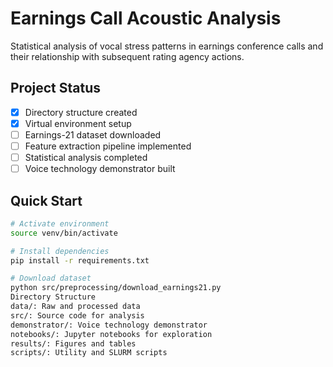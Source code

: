 # Earnings Call Acoustic Analysis

Statistical analysis of vocal stress patterns in earnings conference calls and their relationship with subsequent rating agency actions.

## Project Status
- [x] Directory structure created
- [x] Virtual environment setup
- [ ] Earnings-21 dataset downloaded
- [ ] Feature extraction pipeline implemented
- [ ] Statistical analysis completed
- [ ] Voice technology demonstrator built

## Quick Start
```bash
# Activate environment
source venv/bin/activate

# Install dependencies
pip install -r requirements.txt

# Download dataset
python src/preprocessing/download_earnings21.py
Directory Structure
data/: Raw and processed data
src/: Source code for analysis
demonstrator/: Voice technology demonstrator
notebooks/: Jupyter notebooks for exploration
results/: Figures and tables
scripts/: Utility and SLURM scripts
